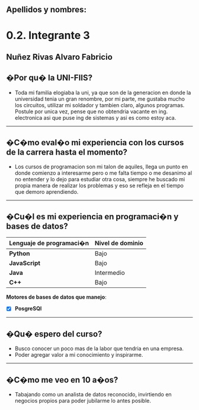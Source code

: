 ## Apellidos y nombres:
# 0.2. Integrante 3

Nuñez Rivas Alvaro Fabricio
---
## �Por qu� la UNI-FIIS?

- Toda mi familia elogiaba la uni, ya que son de la generacion en donde la universidad tenia un gran renombre, por mi parte, me gustaba mucho los circuitos, utilizar mi soldador y tambien claro, algunos programas. Postule por unica vez, pense que no obtendria vacante en ing. electronica asi que puse ing de sistemas y asi es como estoy aca.

---

## �C�mo eval�o mi experiencia con los cursos de la carrera hasta el momento?

- Los cursos de programacion son mi talon de aquiles, llega un punto en donde comienzo a interesarme pero o me falta tiempo o me desanimo al no entender y lo dejo para estudiar otra cosa, siempre he buscado mi propia manera de realizar los problemas y eso se refleja en el tiempo que demoro aprendiendo.

---

## �Cu�l es mi experiencia en programaci�n y bases de datos?

| Lenguaje de programaci�n | Nivel de dominio |
| ------------------------ | ---------------- |
| **Python**               | Bajo       |
| **JavaScript**           | Bajo       |
| **Java**                 | Intermedio       |
| **C++**                  | Bajo       |

**Motores de bases de datos que manejo**:

- [x] **PosgreSQl**

---

## �Qu� espero del curso?

- Busco conocer un poco mas de la labor que tendria en una empresa.
- Poder agregar valor a mi conocimiento y inspirarme.

---

## �C�mo me veo en 10 a�os?

- Tabajando como un analista de datos reconocido, invirtiendo en negocios propios para poder jubilarme lo antes posible.


